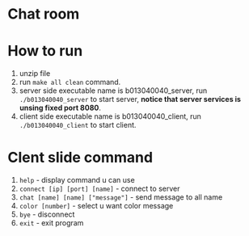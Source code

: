 Chat room
==========

# How to run #
1. unzip file
2. run  `make all clean`  command.
3. server side executable name is b013040040_server, run  `./b013040040_server` to start server, **notice that server services is unsing fixed port 8080**.
4. client side executable name is b013040040_client, run  `./b013040040_client` to start client.

# Clent slide command #
1. `help`                           - display command u can use
2. `connect [ip] [port] [name]`     - connect to server
3. `chat [name] [name] ["message"]` - send message to all name
4. `color [number]`                 - select u want color message
5. `bye`                            - disconnect
6. `exit`                           - exit program
